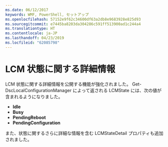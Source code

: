 ```yaml
---
ms.date: 06/12/2017
keywords: WMF, PowerShell, セットアップ
ms.openlocfilehash: 57152e9f62c34600df63a2db8e9683928e825d93
ms.sourcegitcommit: e7445ba8203da304286c591ff513900ad1c244a4
ms.translationtype: HT
ms.contentlocale: ja-JP
ms.lasthandoff: 04/23/2019
ms.locfileid: "62085798"
---
```

# <a name="detailed-information-about-lcm-state"></a>LCM 状態に関する詳細情報

LCM 状態に関する詳細情報を公開する機能が強化されました。 Get-DscLocalConfigurationManager によって返される LCMState には、次の値が含まれるようになりました。

* **Idle**
* **Busy**
* **PendingReboot**
* **PendingConfiguration**

また、状態に関するさらに詳細な情報を含む LCMStateDetail プロパティも追加されました。
